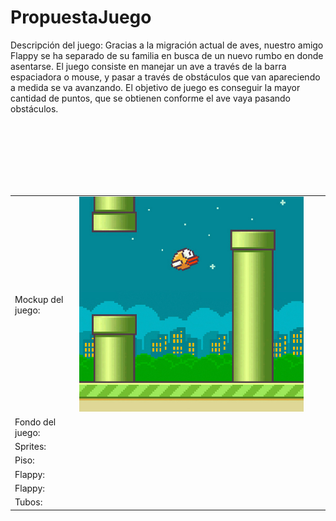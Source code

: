 # PropuestaJuego

<html>
<body>
<table>
  <tr>
    <p>
      Descripción del juego: Gracias a la migración actual de aves, nuestro amigo Flappy se ha separado de su familia en busca de un nuevo       rumbo en donde asentarse. El juego consiste en manejar un ave a través de la barra espaciadora o mouse, y pasar a través de               obstáculos que van apareciendo a medida se va avanzando. El objetivo de juego es conseguir la mayor cantidad de puntos, que se             obtienen conforme el ave vaya pasando obstáculos.
    </p>
  </tr>
  <br>
  <tr>
    <td>Mockup del juego: </td>
    <td><img src="https://github.com/aeqyuntero/PropuestaJuego/blob/master/mockups/juego.jpg"/></td>
  </tr>
  <br>
  <tr>
    <td>Fondo del juego: </td>
    <td><img src=""/></td>
  </tr>
  <br>
  <tr>
    <td>Sprites:</td>
  </tr>
  <br>
  <tr>
    <td>Piso:</td>
    <td><img src=""/></td>
  </tr>
  <br>
  <tr>
    <td>Flappy: </td>
    <td><img src=""/></td>
  </tr>
  <br>
  <tr>
    <td>Flappy: </td>
    <td><img src=""/></td>
    <td><img src=""/></td>
    <td><img src=""/></td>
  </tr>
  <tr>
    <td>Tubos: </td>
    <td><img src=""/></td>
    <td><img src=""/></td>
  </tr>
</body>    
</html>
      
